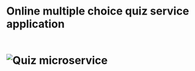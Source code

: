 <h1>Online multiple choice quiz service application<h/><br><br>


![Quiz microservice](https://user-images.githubusercontent.com/67860362/161373262-740e5ea0-3219-491d-8ebf-a2a215b0526f.png)
